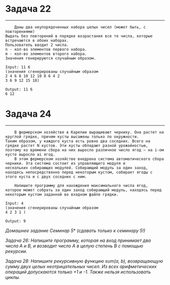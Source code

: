 # Задача 22

___

        Даны два неупорядоченных набора целых чисел (может быть, с повторениями)
    Выдать без повторений в порядке возрастания все те числа, которые встречаются в обоих наборах.
    Пользователь вводит 2 числа.
    n - кол-во элементов первого набора.
    m - кол-во элементов второго набора.
    Значения генерируются случайным образом.

    Input: 11 6
    (значения сгенерированы случайным образом
    2 4 6 8 10 12 10 8 6 4 2
    3 6 9 12 15 18)

    Output: 11 6
    6 12

# Задача 24

___

        В фермерском хозяйстве в Карелии выращивают чернику. Она растет на круглой грядке, причем кусты высажены только по окружности.
    Таким образом, у каждого куста есть ровно два соседних. Всего на грядке растет N кустов. Эти кусты обладают разной урожайностью,
    поэтому ко времени сбора на них выросло различное число ягод – на i-ом кусте выросло ai ягод.
        В этом фермерском хозяйстве внедрена система автоматического сбора черники. Эта система состоит из управляющего модуля и
    нескольких собирающих модулей. Собирающий модуль за один заход, находясь непосредственно перед некоторым кустом, собирает ягоды с
    этого куста и с двух соседних с ним.

        Напишите программу для нахождения максимального числа ягод, которое может собрать за один заход собирающий модуль, находясь перед
    некоторым кустом заданной во входном файле грядки.

    Input: 4
    (значения сгенерированы случайным образом
    4 2 3 1 )

    Output: 9

*Домашнее задание Семинар 5** *(сдавать только к семинару 5!)*

*Задача 26:
Напишите программу, которая на вход принимает два числа A и B, и возводит число А в целую степень B с помощью рекурсии.*

*Задача 28:
Напишите рекурсивную функцию sum(a, b), возвращающую сумму двух целых неотрицательных чисел. Из всех арифметических операций допускаются только +1 и -1. Также нельзя использовать циклы.*
